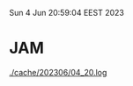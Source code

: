 Sun  4 Jun 20:59:04 EEST 2023
# JAM
<a href='./cache/202306/04_20.log'>./cache/202306/04_20.log</a>
